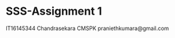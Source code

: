 # SSS-Assignment 1
<submission>
    <regno>IT16145344</regno>
    <name>Chandrasekara CMSPK</name>
    <email>praniethkumara@gmail.com</email>

</submission>
